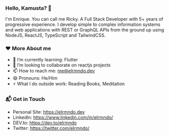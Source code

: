 ### Hello, Kamusta? 👋

I'm Enrique. You can call me Ricky. A Full Stack Developer with 5+ years of progressive experience. I develop simple to complex information systems and web applications with REST or GraphQL APIs from the ground up using NodeJS, ReactJS, TypeScript and TailwindCSS.

### ❤️ More About me

- 🌱 I’m currently learning: Flutter
- 👯 I’m looking to collaborate on reactjs projects
- 📫 How to reach me: me@elrmndo.dev
- 😄 Pronouns: He/Him
- ⚡ What I do outside work: Reading Books, Meditation

### 📬 Get in Touch

- Personal Site: https://elrmndo.dev
- LinkedIn: https://www.linkedin.com/in/elrmndo/
- DEV.to: https://dev.to/elrmndo
- Twitter: https://twitter.com/elrmndo/
